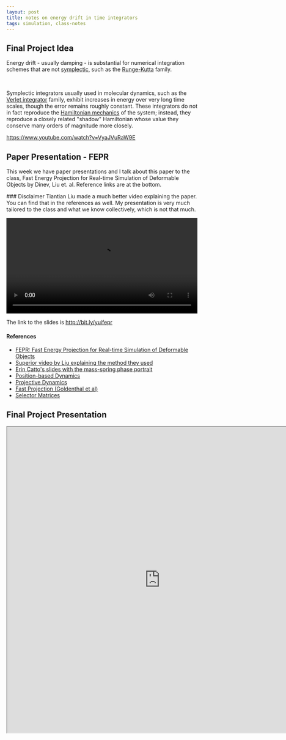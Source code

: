 ```yaml
---
layout: post
title: notes on energy drift in time integrators
tags: simulation, class-notes
---
```


## Final Project Idea

Energy drift - usually damping - is substantial for numerical integration schemes that are not [symplectic](https://en.wikipedia.org/wiki/Symplectic_integrator), such as the [Runge-Kutta](https://en.wikipedia.org/wiki/Runge-Kutta) family.

<img src="http://yuiwei.com/wp-content/uploads/2019/03/Screenshot-2019-03-06-at-12.05.00-PM-1024x619.png" alt="" class="wp-image-394"/>

<img src="http://yuiwei.com/wp-content/uploads/2019/03/Screenshot-2019-03-06-at-12.05.18-PM-1024x628.png" alt="" class="wp-image-395"/>

<img src="http://yuiwei.com/wp-content/uploads/2019/03/Screenshot-2019-03-06-at-12.05.45-PM-1024x542.png" alt="" class="wp-image-396"/>

<img src="http://yuiwei.com/wp-content/uploads/2019/03/Screenshot-2019-03-06-at-12.05.53-PM-1024x597.png" alt="" class="wp-image-397"/>

<img src="http://yuiwei.com/wp-content/uploads/2019/03/Screenshot-2019-03-06-at-12.06.07-PM-1024x634.png" alt="" class="wp-image-398"/>

<img src="http://yuiwei.com/wp-content/uploads/2019/03/Screenshot-2019-03-06-at-12.06.13-PM-1024x642.png" alt="" class="wp-image-399"/>

Symplectic integrators usually used in molecular dynamics, such as the [Verlet integrator](https://en.wikipedia.org/wiki/Verlet_integration) family, exhibit increases in energy over very long time scales, though the error remains roughly constant. These integrators do not in fact reproduce the [Hamiltonian mechanics](https://en.wikipedia.org/wiki/Hamiltonian_mechanics) of the system; instead, they reproduce a closely related "shadow" Hamiltonian whose value they conserve many orders of magnitude more closely. 

https://www.youtube.com/watch?v=VyaJVuRaW9E
<img src="http://www.reactiongifs.com/r/bth.gif" alt=""/>

## Paper Presentation - FEPR

This week we have paper presentations and I talk about this paper to the class, Fast Energy Projection for Real-time Simulation of Deformable Objects by Dinev, Liu et. al. Reference links are at the bottom.

<div class="message">
### Disclaimer
Tiantian Liu made a much better video explaining the paper. You can find that in the references as well. My presentation is very much tailored to the class and what we know collectively, which is not that much.
</div>

<video controls width=500 src="http://yuiwei.com/wp-content/uploads/2019/04/my-fepr-presentation.mp4"></video>

The link to the slides is http://bit.ly/yuifepr


#### References
- [FEPR: Fast Energy Projection for Real-time Simulation of Deformable Objects](https://www.cs.utah.edu/~ladislav/dinev18FEPR/dinev18FEPR.html)
- [Superior video by Liu explaining the method they used](https://www.youtube.com/watch?v=xyB-VlesB-M)
- [Erin Catto's slides with the mass-spring phase portrait](http://box2d.org/files/GDC2015/ErinCatto_NumericalMethods.pdf)
- [Position-based Dynamics](http://matthias-mueller-fischer.ch/publications/posBasedDyn.pdf)
- [Projective Dynamics](https://www.cs.utah.edu/~ladislav/bouaziz14projective/bouaziz14projective.pdf)
- [Fast Projection (Goldenthal et al)](http://www.cs.columbia.edu/cg/pdfs/131-ESIC.pdf)
- [Selector Matrices](https://stanford.edu/class/ee103/lectures/matrix_examples_slides.pdf)

## Final Project Presentation

<iframe src="https://drive.google.com/file/d/1sxFrRZN9afnka3dR_s0ui9CiJLRZiG28/preview" width="800" height="800"></iframe>